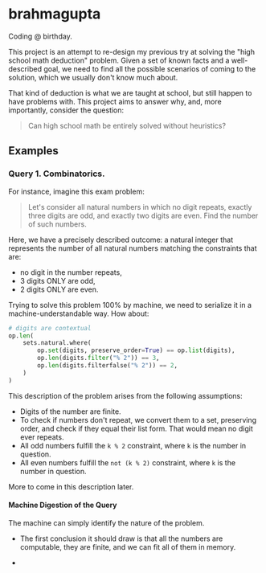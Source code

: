 # brahmagupta

Coding @ birthday.

This project is an attempt to re-design my previous try at solving the "high school math deduction" problem.
Given a set of known facts and a well-described goal, we need to find all the possible scenarios of coming to the solution, which we usually don't know much about.

That kind of deduction is what we are taught at school, but still happen to have problems with.
This project aims to answer why, and, more importantly, consider the question:

> Can high school math be entirely solved without heuristics?

## Examples

### Query 1. Combinatorics.

For instance, imagine this exam problem:

> Let's consider all natural numbers in which no digit repeats, exactly three digits are odd, and exactly two digits are even. Find the number of such numbers.

Here, we have a precisely described outcome: a natural integer that represents the number of all natural numbers matching the constraints that are:
- no digit in the number repeats,
- 3 digits ONLY are odd,
- 2 digits ONLY are even.

Trying to solve this problem 100% by machine, we need to serialize it in a machine-understandable way.
How about:

```py
# digits are contextual
op.len(
    sets.natural.where(
        op.set(digits, preserve_order=True) == op.list(digits),
        op.len(digits.filter("% 2")) == 3,
        op.len(digits.filterfalse("% 2")) == 2,
    )
)
```

This description of the problem arises from the following assumptions:
- Digits of the number are finite.
- To check if numbers don't repeat, we convert them to a set, preserving order, and check if they equal
their list form. That would mean no digit ever repeats.
- All odd numbers fulfill the `k % 2` constraint, where `k` is the number in question.
- All even numbers fulfill the `not (k % 2)` constraint, where `k` is the number in question.

More to come in this description later.

#### Machine Digestion of the Query

The machine can simply identify the nature of the problem.

- The first conclusion it should draw is that all the numbers are computable,
they are finite, and we can fit all of them in memory.

- 


